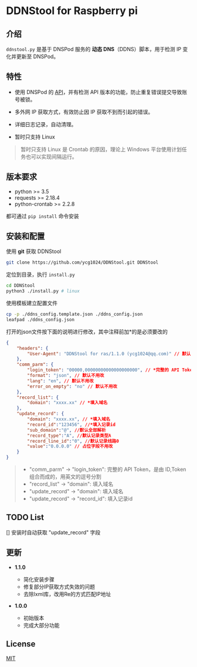 # DDNStool for Raspberry pi

## 介绍

`ddnstool.py` 是基于 DNSPod 服务的 **动态 DNS**（DDNS）脚本，用于检测 IP 变化并更新至 DNSPod。

## 特性

* 使用 DNSPod 的 [API](https://www.dnspod.cn/docs/index.html)，并有检测 API 版本的功能，防止重复错误提交导致账号被锁。

* 多外网 IP 获取方式，有效防止因 IP 获取不到而引起的错误。

* 详细日志记录，自动清理。

* 暂时只支持 Linux

> 暂时只支持 Linux 是 Crontab 的原因，理论上 Windows 平台使用计划任务也可以实现间隔运行。

## 版本要求

* python >= 3.5
* requests >= 2.18.4
* python-crontab >= 2.2.8

都可通过 `pip install` 命令安装

## 安装和配置

使用 **git** 获取 DDNStool

```bash
git clone https://github.com/ycg1024/DDNStool.git DDNStool
```

定位到目录，执行 `install.py`

```bash
cd DDNStool
python3 ./install.py # linux
```

使用模板建立配置文件

```bash
cp -p ./ddns_config.template.json ./ddns_config.json
leafpad ./ddns_config.json
```

打开的json文件按下面的说明进行修改，其中注释前加*的是必须要改的

```json
{
    "headers": {
        "User-Agent": "DDNStool for ras/1.1.0 (ycg1024@qq.com)" // 默认不用改
    },
    "comm_parm": {
        "login_token": "00000,00000000000000000000", // *完整的 API Token，是由 ID,Token 组合而成的，用英文的逗号分割
        "format": "json", // 默认不用改
        "lang": "en", // 默认不用改
        "error_on_empty": "no" // 默认不用改
    },
    "record_list": {
        "domain": "xxxx.xx" // *填入域名
    },
    "update_record": {
        "domain": "xxxx.xx", // *填入域名
        "record_id":"123456", //*填入记录id
        "sub_domain":"@", //默认全部解析
        "record_type":"A", //默认记录类型A
        "record_line_id":"0", //默认记录线路0
        "value":"0.0.0.0" // 占位字段不用改
    }
}
```

>* "comm_parm" -> "login_token": 完整的 API Token，是由 ID,Token 组合而成的，用英文的逗号分割
>* "record_list" -> "domain": 填入域名
>* "update_record" -> "domain": 填入域名
>* "update_record" -> "record_id": 填入记录id

## TODO List

[] 安装时自动获取 "update_record" 字段

## 更新

* **1.1.0**
  * 简化安装步骤
  * 修复部分IP获取方式失效的问题
  * 去除lxml库，改用Re的方式匹配IP地址

* **1.0.0**
  * 初始版本
  * 完成大部分功能

## License

[MIT](https://github.com/ycg1024/DDNStool/blob/master/LICENSE)
